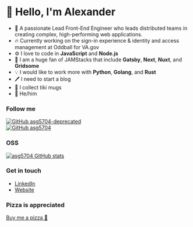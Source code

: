 # :wave: Hello, I'm Alexander
- :office: A passionate Lead Front-End Engineer who leads distributed teams in creating complex, high-performing web applications.
- :fire: Currently working on the sign-in experience & identity and access management at Oddball for VA.gov
- :gear: I love to code in **JavaScript** and **Node.js**
- :grapes: I am a huge fan of JAMStacks that include **Gatsby**, **Next**, **Nuxt**, and **Gridsome**
- :bulb: I would like to work more with **Python**, **Golang**, and **Rust**
- :pen: I need to start a blog
- 🥤 I collect tiki mugs
- :rainbow: He/him

### Follow me
[![GitHub asg5704-deprecated](https://img.shields.io/github/followers/asg5704-deprecated?label=follow-asg5704-deprecated&style=social)](https://github.com/asg5704-deprecated)<br/>
[![GitHub asg5704](https://img.shields.io/github/followers/asg5704?label=follow-asg5704&style=social)](https://github.com/asg5704)

### OSS
[![asg5704 GitHub stats](https://github-readme-stats.vercel.app/api?username=asg5704&show_icons=true&theme=vue&count_private=true)](https://github.com/asg5704/github-readme-stats)


### Get in touch
- [LinkedIn](https://linkedin.com/in/asg5704)
- [Website](https://alexandergarcia.me)

### Pizza is appreciated
[Buy me a pizza :pizza:](https://www.buymeacoffee.com/asg5704)

